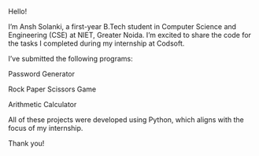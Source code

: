 Hello!

I’m Ansh Solanki, a first-year B.Tech student in Computer Science and Engineering (CSE) at NIET, Greater Noida. I’m excited to share the code for the tasks I completed during my internship at Codsoft.

I’ve submitted the following programs:

Password Generator

Rock Paper Scissors Game

Arithmetic Calculator

All of these projects were developed using Python, which aligns with the focus of my internship.

Thank you!

